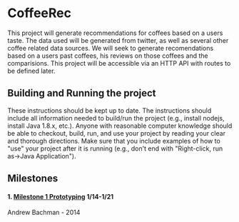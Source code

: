 # CoffeeRec

This project will generate recommendations for coffees based on a users taste. The data used will be generated from twitter, as well as several other coffee related data sources. We will seek to generate recomendations based on a users past coffees, his reviews on those coffees and the comparisions. This project will be accessible via an HTTP API with routes to be defined later.

## Building and Running the project
These instructions should be kept up to date. The instructions should include all information needed to build/run the project (e.g., install nodejs, install Java 1.8.x, etc.). Anyone with reasonable computer knowledge should be able to checkout, build, run, and use your project by reading your clear and thorough directions. Make sure that you include examples of how to "use" your project after it is running (e.g., don't end with "Right-click, run as->Java Application").

## Milestones
#### 1. <a href="https://github.com/abachman11/CoffeeRecs/milestones/Milestone%201">Milestone 1 Prototyping</a> 1/14-1/21

Andrew Bachman - 2014
